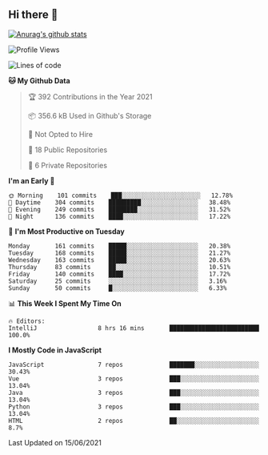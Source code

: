 ## Hi there 👋

[![Anurag's github stats](https://github-readme-stats.vercel.app/api?username=Songwonseok)](https://github.com/anuraghazra/github-readme-stats)



<!--START_SECTION:waka-->
![Profile Views](http://img.shields.io/badge/Profile%20Views-7-blue)

![Lines of code](https://img.shields.io/badge/From%20Hello%20World%20I%27ve%20Written-2.9%20million%20lines%20of%20code-blue)

**🐱 My Github Data** 

> 🏆 392 Contributions in the Year 2021
 > 
> 📦 356.6 kB Used in Github's Storage 
 > 
> 🚫 Not Opted to Hire
 > 
> 📜 18 Public Repositories 
 > 
> 🔑 6 Private Repositories  
 > 
**I'm an Early 🐤** 

```text
🌞 Morning    101 commits    ███░░░░░░░░░░░░░░░░░░░░░░   12.78% 
🌆 Daytime    304 commits    █████████░░░░░░░░░░░░░░░░   38.48% 
🌃 Evening    249 commits    ████████░░░░░░░░░░░░░░░░░   31.52% 
🌙 Night      136 commits    ████░░░░░░░░░░░░░░░░░░░░░   17.22%

```
📅 **I'm Most Productive on Tuesday** 

```text
Monday       161 commits    █████░░░░░░░░░░░░░░░░░░░░   20.38% 
Tuesday      168 commits    █████░░░░░░░░░░░░░░░░░░░░   21.27% 
Wednesday    163 commits    █████░░░░░░░░░░░░░░░░░░░░   20.63% 
Thursday     83 commits     ██░░░░░░░░░░░░░░░░░░░░░░░   10.51% 
Friday       140 commits    ████░░░░░░░░░░░░░░░░░░░░░   17.72% 
Saturday     25 commits     ░░░░░░░░░░░░░░░░░░░░░░░░░   3.16% 
Sunday       50 commits     █░░░░░░░░░░░░░░░░░░░░░░░░   6.33%

```


📊 **This Week I Spent My Time On** 

```text
🔥 Editors: 
IntelliJ                 8 hrs 16 mins       █████████████████████████   100.0%

```

**I Mostly Code in JavaScript** 

```text
JavaScript               7 repos             ███████░░░░░░░░░░░░░░░░░░   30.43% 
Vue                      3 repos             ███░░░░░░░░░░░░░░░░░░░░░░   13.04% 
Java                     3 repos             ███░░░░░░░░░░░░░░░░░░░░░░   13.04% 
Python                   3 repos             ███░░░░░░░░░░░░░░░░░░░░░░   13.04% 
HTML                     2 repos             ██░░░░░░░░░░░░░░░░░░░░░░░   8.7%

```



 Last Updated on 15/06/2021
<!--END_SECTION:waka-->
